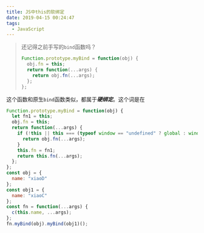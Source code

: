 ```yaml
---
title: JS中this的软绑定
date: 2019-04-15 00:24:47
tags:
  - JavaScript
---
```


> 还记得之前手写的`bind`函数吗？
>
> ```js
> Function.prototype.myBind = function(obj) {
>   obj.fn = this;
>   return function(...args) {
>     return obj.fn(...args);
>   };
> };
> ```

这个函数和原生`bind`函数类似，都属于***硬绑定***。这个词是在





```js
Function.prototype.myBind = function(obj) {
  let fn1 = this;
  obj.fn = this;
  return function(...args) {
    if (!this || this === (typeof window == "undefined" ? global : window)) {
      return obj.fn(...args);
    }
    this.fn = fn1;
    return this.fn(...args);
  };
};
const obj = {
  name: "xiaoD"
};
const obj1 = {
  name: "xiaoC"
};
const fn = function(...args) {
  c(this.name, ...args);
};
fn.myBind(obj).myBind(obj1)();
```

